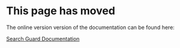 # This page has moved

The online version version of the documentation can be found here:

[Search Guard Documentation](http://docs.search-guard.com/latest/disabling-removing-search-guard)

